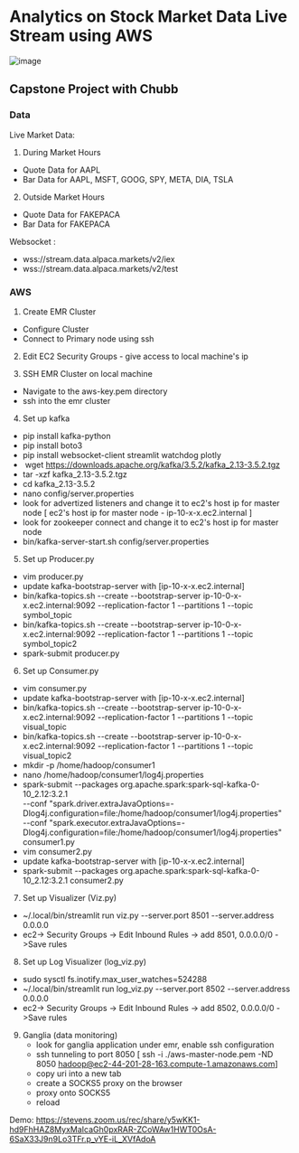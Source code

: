 # Analytics on Stock Market Data Live Stream using AWS


![image](https://github.com/user-attachments/assets/7e7b6369-9d2a-47bd-98f1-3dcc34888a1d)
## Capstone Project with Chubb

### Data 

 Live Market Data:
 1. During Market Hours
 - Quote Data for AAPL
 - Bar Data for AAPL, MSFT, GOOG, SPY, META, DIA, TSLA
 2. Outside Market Hours 
 - Quote Data for FAKEPACA
 - Bar Data for FAKEPACA 

Websocket : 
- wss://stream.data.alpaca.markets/v2/iex
- wss://stream.data.alpaca.markets/v2/test

### AWS

1. Create EMR Cluster
- Configure Cluster
- Connect to Primary node using ssh


2. Edit EC2 Security Groups - give access to local machine's ip


3. SSH EMR Cluster on local machine
- Navigate to the aws-key.pem directory
- ssh into the emr cluster


4. Set up kafka
- pip install kafka-python
- pip install boto3
- pip install websocket-client streamlit watchdog plotly
-  wget https://downloads.apache.org/kafka/3.5.2/kafka_2.13-3.5.2.tgz
- tar -xzf kafka_2.13-3.5.2.tgz
- cd kafka_2.13-3.5.2
- nano config/server.properties
- look for advertized listeners and change it to ec2's host ip for master node [ ec2's host ip for master node - ip-10-x-x.ec2.internal ]
- look for zookeeper connect and change it to ec2's host ip for master node
- bin/kafka-server-start.sh config/server.properties


5. Set up Producer.py
- vim producer.py
- update kafka-bootstrap-server with [ip-10-x-x.ec2.internal]
- bin/kafka-topics.sh --create --bootstrap-server ip-10-0-x-x.ec2.internal:9092 --replication-factor 1 --partitions 1 --topic symbol_topic
- bin/kafka-topics.sh --create --bootstrap-server ip-10-0-x-x.ec2.internal:9092 --replication-factor 1 --partitions 1 --topic symbol_topic2
- spark-submit producer.py



6. Set up Consumer.py
- vim consumer.py
- update kafka-bootstrap-server with [ip-10-x-x.ec2.internal]
- bin/kafka-topics.sh --create --bootstrap-server ip-10-0-x-x.ec2.internal:9092 --replication-factor 1 --partitions 1 --topic visual_topic
- bin/kafka-topics.sh --create --bootstrap-server ip-10-0-x-x.ec2.internal:9092 --replication-factor 1 --partitions 1 --topic visual_topic2
- mkdir -p /home/hadoop/consumer1
- nano /home/hadoop/consumer1/log4j.properties
- spark-submit --packages org.apache.spark:spark-sql-kafka-0-10_2.12:3.2.1 \
             --conf "spark.driver.extraJavaOptions=-Dlog4j.configuration=file:/home/hadoop/consumer1/log4j.properties" \
             --conf "spark.executor.extraJavaOptions=-Dlog4j.configuration=file:/home/hadoop/consumer1/log4j.properties" \
             consumer1.py
- vim consumer2.py
- update kafka-bootstrap-server with [ip-10-x-x.ec2.internal]
- spark-submit --packages org.apache.spark:spark-sql-kafka-0-10_2.12:3.2.1 consumer2.py

7. Set up Visualizer (Viz.py)
- ~/.local/bin/streamlit run viz.py --server.port 8501 --server.address 0.0.0.0
- ec2-> Security Groups -> Edit Inbound Rules -> add 8501, 0.0.0.0/0 ->Save rules


8. Set up Log Visualizer (log_viz.py)
-  sudo sysctl fs.inotify.max_user_watches=524288
- ~/.local/bin/streamlit run log_viz.py --server.port 8502 --server.address 0.0.0.0
- ec2-> Security Groups -> Edit Inbound Rules -> add 8502, 0.0.0.0/0 ->Save rules


9. Ganglia (data monitoring)
    - look for ganglia application under emr, enable ssh configuration 
    - ssh tunneling to port 8050 [ ssh -i ./aws-master-node.pem -ND 8050 hadoop@ec2-44-201-28-163.compute-1.amazonaws.com]
    - copy uri into a new tab
    - create a SOCKS5 proxy on the browser
    - proxy onto SOCKS5
    - reload

Demo:
https://stevens.zoom.us/rec/share/y5wKK1-hd9FhHAZ8MyxMaIcaGh0pxRAR-ZCoWAw1HWT0OsA-6SaX33J9n9Lo3TFr.p_vYE-iL_XVfAdoA
